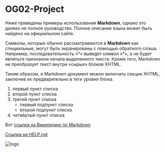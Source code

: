 # OG02-Project
 
Ниже приведены примеры использования **Markdown**, однако это далеко не полное руководство.
Полное описание языка может быть найдено на официальном сайте.

Символы, которые обычно рассматриваются в **Markdown** как специальные, могут быть экранированы с помощью
обратного слэша. Например, последовательность «\*» выведет символ «*», а не будет являться признаком
начала выделенного текста. Кроме того, Markdown не преобразует текст внутри «сырых» блоков XHTML.

Таким образом, в Markdown-документ можно включать секции XHTML, заключив их предварительно в теги
уровня блока.

1. первый пункт списка
2. второй пункт списка
3. третий пункт списка
   - первый подпункт списка
   - второй подпункт списка
4. четвёртый пункт списка

Вот [ссылка на Википедию по Markdown](https://ru.wikipedia.org/wiki/Markdown)

[Ссылка на HELP.md](HELP.md)

![logo](https://is1-ssl.mzstatic.com/image/thumb/Purple3/v4/fc/58/8a/fc588a43-8fe1-4234-d9f3-9b101765e114/pr_source.png/1200x600wa.png)
